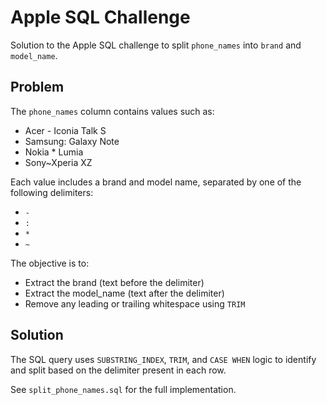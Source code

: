 # Apple SQL Challenge

Solution to the Apple SQL challenge to split `phone_names` into `brand` and `model_name`.

## Problem

The `phone_names` column contains values such as:

- Acer - Iconia Talk S  
- Samsung: Galaxy Note  
- Nokia * Lumia  
- Sony~Xperia XZ  

Each value includes a brand and model name, separated by one of the following delimiters:
- `-`
- `:`
- `*`
- `~`

The objective is to:
- Extract the brand (text before the delimiter)
- Extract the model_name (text after the delimiter)
- Remove any leading or trailing whitespace using `TRIM`

## Solution

The SQL query uses `SUBSTRING_INDEX`, `TRIM`, and `CASE WHEN` logic to identify and split based on the delimiter present in each row.

See `split_phone_names.sql` for the full implementation.

